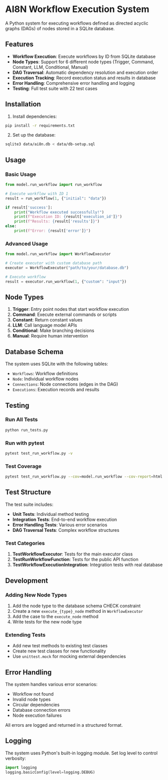 # AI8N Workflow Execution System

A Python system for executing workflows defined as directed acyclic graphs (DAGs) of nodes stored in a SQLite database.

## Features

- **Workflow Execution**: Execute workflows by ID from SQLite database
- **Node Types**: Support for 6 different node types (Trigger, Command, Constant, LLM, Conditional, Manual)
- **DAG Traversal**: Automatic dependency resolution and execution order
- **Execution Tracking**: Record execution status and results in database
- **Error Handling**: Comprehensive error handling and logging
- **Testing**: Full test suite with 22 test cases

## Installation

1. Install dependencies:
```bash
pip install -r requirements.txt
```

2. Set up the database:
```bash
sqlite3 data/ai8n.db < data/db-setup.sql
```

## Usage

### Basic Usage

```python
from model.run_workflow import run_workflow

# Execute workflow with ID 1
result = run_workflow(1, {"initial": "data"})

if result['success']:
    print("Workflow executed successfully!")
    print(f"Execution ID: {result['execution_id']}")
    print(f"Results: {result['results']}")
else:
    print(f"Error: {result['error']}")
```

### Advanced Usage

```python
from model.run_workflow import WorkflowExecutor

# Create executor with custom database path
executor = WorkflowExecutor("path/to/your/database.db")

# Execute workflow
result = executor.run_workflow(1, {"custom": "input"})
```

## Node Types

1. **Trigger**: Entry point nodes that start workflow execution
2. **Command**: Execute external commands or scripts
3. **Constant**: Return constant values
4. **LLM**: Call language model APIs
5. **Conditional**: Make branching decisions
6. **Manual**: Require human intervention

## Database Schema

The system uses SQLite with the following tables:
- `Workflows`: Workflow definitions
- `Node`: Individual workflow nodes
- `Connections`: Node connections (edges in the DAG)
- `Executions`: Execution records and results

## Testing

### Run All Tests

```bash
python run_tests.py
```

### Run with pytest

```bash
pytest test_run_workflow.py -v
```

### Test Coverage

```bash
pytest test_run_workflow.py --cov=model.run_workflow --cov-report=html
```

## Test Structure

The test suite includes:

- **Unit Tests**: Individual method testing
- **Integration Tests**: End-to-end workflow execution
- **Error Handling Tests**: Various error scenarios
- **DAG Traversal Tests**: Complex workflow structures

### Test Categories

1. **TestWorkflowExecutor**: Tests for the main executor class
2. **TestRunWorkflowFunction**: Tests for the public API function
3. **TestWorkflowExecutionIntegration**: Integration tests with real database

## Development

### Adding New Node Types

1. Add the node type to the database schema CHECK constraint
2. Create a new `execute_{type}_node` method in `WorkflowExecutor`
3. Add the case to the `execute_node` method
4. Write tests for the new node type

### Extending Tests

- Add new test methods to existing test classes
- Create new test classes for new functionality
- Use `unittest.mock` for mocking external dependencies

## Error Handling

The system handles various error scenarios:
- Workflow not found
- Invalid node types
- Circular dependencies
- Database connection errors
- Node execution failures

All errors are logged and returned in a structured format.

## Logging

The system uses Python's built-in logging module. Set log level to control verbosity:

```python
import logging
logging.basicConfig(level=logging.DEBUG)
```
